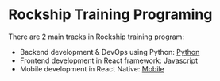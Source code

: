# Rockship Training Programing

There are 2 main tracks in Rockship training program:
- Backend development & DevOps using Python: [Python](./python)
- Frontend development in React framework: [Javascript](./js)
- Mobile development in React Native: [Mobile](./mobile)